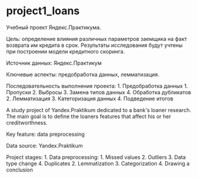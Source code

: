 # project1_loans
 Учебный проект Яндекс.Практикума. 

 Цель: определение влияния различных параметров заемщика на факт возврата им кредита в срок. Результаты исследования будут учтены при построении модели кредитного скоринга.

 Источник данных: Яндекс.Практикум

 Ключевые аспекты: предобработка данных, лемматизация.

 Последовательность выполнения проекта:
 	1. Предобработка данных
 		1. Пропуски
 		2. Выбросы
 		3. Замена типов данных
 		4. Обработка дубликатов
 	2. Лемматизация
 	3. Категоризация данных
 	4. Подведение итогов

 

 A study project of Yandex.Praktikum dedicated to a bank's loaner research. The main goal is to define the loaners features that affect his or her creditworthness. 

 Key feature: data preprocessing

 Data source: Yandex.Praktikum
 
 Project stages: 
 	1. Data preprocessing:
 		1. Missed values
 		2. Outliers
 		3. Data type change
 		4. Duplicates
 	2. Lemmatization
 	3. Categorization
 	4. Drawing a conclusion
